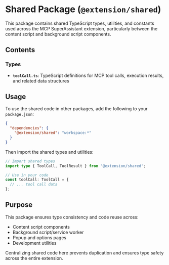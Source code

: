 # Shared Package (`@extension/shared`)

This package contains shared TypeScript types, utilities, and constants used across the MCP SuperAssistant extension, particularly between the content script and background script components.

## Contents

### Types
- **`toolCall.ts`**: TypeScript definitions for MCP tool calls, execution results, and related data structures

## Usage

To use the shared code in other packages, add the following to your `package.json`:

```json
{
  "dependencies": {
    "@extension/shared": "workspace:*"
  }
}
```

Then import the shared types and utilities:

```typescript
// Import shared types
import type { ToolCall, ToolResult } from '@extension/shared';

// Use in your code
const toolCall: ToolCall = {
  // ... tool call data
};
```

## Purpose

This package ensures type consistency and code reuse across:
- Content script components
- Background script/service worker
- Popup and options pages
- Development utilities

Centralizing shared code here prevents duplication and ensures type safety across the entire extension.
